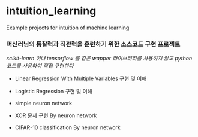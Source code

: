 # intuition_learning
Example projects for intuition of machine learning

### 머신러닝의 통찰력과 직관력을 훈련하기 위한 소스코드 구현 프로젝트

*scikit-learn 이나 tensorflow 를 같은 wapper 라이브러리를 사용하지 않고 python 코드를 사용하여 직접 구현한다*


- Linear Regression With Multiple Variables 구현 및 이해

- Logistic Regression 구현 및 이해

- simple neuron network

- XOR 문제 구현 By neuron network

- CIFAR-10 classification By neuron network

